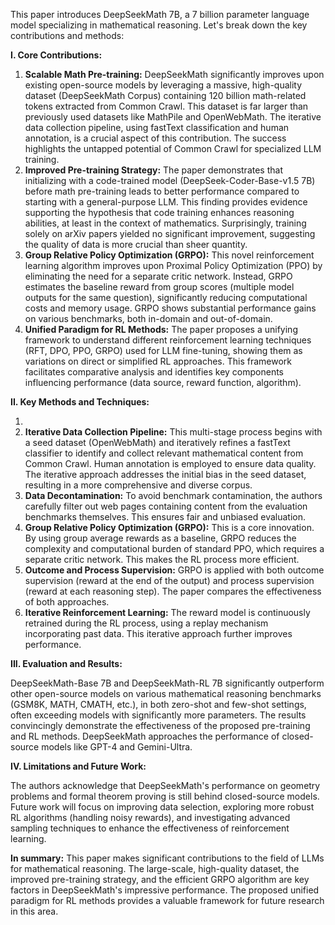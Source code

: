 This paper introduces DeepSeekMath 7B, a 7 billion parameter language model specializing in mathematical reasoning.  Let's break down the key contributions and methods:

**I. Core Contributions:**

1. **Scalable Math Pre-training:**  DeepSeekMath significantly improves upon existing open-source models by leveraging a massive, high-quality dataset (DeepSeekMath Corpus) containing 120 billion math-related tokens extracted from Common Crawl.  This dataset is far larger than previously used datasets like MathPile and OpenWebMath.  The iterative data collection pipeline, using fastText classification and human annotation, is a crucial aspect of this contribution.  The success highlights the untapped potential of Common Crawl for specialized LLM training.
2. **Improved Pre-training Strategy:** The paper demonstrates that initializing with a code-trained model (DeepSeek-Coder-Base-v1.5 7B) before math pre-training leads to better performance compared to starting with a general-purpose LLM. This finding provides evidence supporting the hypothesis that code training enhances reasoning abilities, at least in the context of mathematics.  Surprisingly, training solely on arXiv papers yielded no significant improvement, suggesting the quality of data is more crucial than sheer quantity.
3. **Group Relative Policy Optimization (GRPO):** This novel reinforcement learning algorithm improves upon Proximal Policy Optimization (PPO) by eliminating the need for a separate critic network.  Instead, GRPO estimates the baseline reward from group scores (multiple model outputs for the same question), significantly reducing computational costs and memory usage.  GRPO shows substantial performance gains on various benchmarks, both in-domain and out-of-domain.
4. **Unified Paradigm for RL Methods:** The paper proposes a unifying framework to understand different reinforcement learning techniques (RFT, DPO, PPO, GRPO) used for LLM fine-tuning, showing them as variations on direct or simplified RL approaches. This framework facilitates comparative analysis and identifies key components influencing performance (data source, reward function, algorithm).

**II. Key Methods and Techniques:**

1. 
2. **Iterative Data Collection Pipeline:** This multi-stage process begins with a seed dataset (OpenWebMath) and iteratively refines a fastText classifier to identify and collect relevant mathematical content from Common Crawl.  Human annotation is employed to ensure data quality.  The iterative approach addresses the initial bias in the seed dataset, resulting in a more comprehensive and diverse corpus.
3. **Data Decontamination:**  To avoid benchmark contamination, the authors carefully filter out web pages containing content from the evaluation benchmarks themselves.  This ensures fair and unbiased evaluation.
4. **Group Relative Policy Optimization (GRPO):** This is a core innovation. By using group average rewards as a baseline, GRPO reduces the complexity and computational burden of standard PPO, which requires a separate critic network.  This makes the RL process more efficient.
5. **Outcome and Process Supervision:** GRPO is applied with both outcome supervision (reward at the end of the output) and process supervision (reward at each reasoning step).  The paper compares the effectiveness of both approaches.
6. **Iterative Reinforcement Learning:** The reward model is continuously retrained during the RL process, using a replay mechanism incorporating past data.  This iterative approach further improves performance.

**III. Evaluation and Results:**

DeepSeekMath-Base 7B and DeepSeekMath-RL 7B significantly outperform other open-source models on various mathematical reasoning benchmarks (GSM8K, MATH, CMATH, etc.), in both zero-shot and few-shot settings, often exceeding models with significantly more parameters.  The results convincingly demonstrate the effectiveness of the proposed pre-training and RL methods.  DeepSeekMath approaches the performance of closed-source models like GPT-4 and Gemini-Ultra.

**IV. Limitations and Future Work:**

The authors acknowledge that DeepSeekMath's performance on geometry problems and formal theorem proving is still behind closed-source models.  Future work will focus on improving data selection, exploring more robust RL algorithms (handling noisy rewards), and investigating advanced sampling techniques to enhance the effectiveness of reinforcement learning.

**In summary:** This paper makes significant contributions to the field of LLMs for mathematical reasoning. The large-scale, high-quality dataset, the improved pre-training strategy, and the efficient GRPO algorithm are key factors in DeepSeekMath's impressive performance. The proposed unified paradigm for RL methods provides a valuable framework for future research in this area.